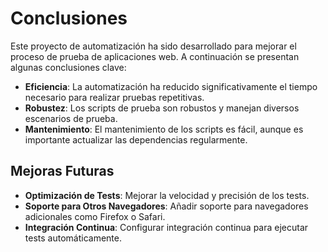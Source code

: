 # Conclusiones

Este proyecto de automatización ha sido desarrollado para mejorar el proceso de prueba de aplicaciones web. A continuación se presentan algunas conclusiones clave:

- **Eficiencia**: La automatización ha reducido significativamente el tiempo necesario para realizar pruebas repetitivas.
- **Robustez**: Los scripts de prueba son robustos y manejan diversos escenarios de prueba.
- **Mantenimiento**: El mantenimiento de los scripts es fácil, aunque es importante actualizar las dependencias regularmente.

## Mejoras Futuras

- **Optimización de Tests**: Mejorar la velocidad y precisión de los tests.
- **Soporte para Otros Navegadores**: Añadir soporte para navegadores adicionales como Firefox o Safari.
- **Integración Continua**: Configurar integración continua para ejecutar tests automáticamente.

